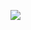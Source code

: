 [![](https://travis-ci.com/uw-loci/adaptive-coloc.svg?branch=master)](https://travis-ci.com/uw-loci/adaptive-coloc)


